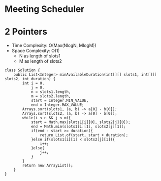# Meeting Scheduler

# 2 Pointers

- Time Complexity: O(Max(NlogN, MlogM))
- Space Complexity: O(1)
  - N as length of slots1
  - M as length of slots2

```
class Solution {
    public List<Integer> minAvailableDuration(int[][] slots1, int[][] slots2, int duration) {
        int i = 0,
            j = 0,
            n = slots1.length,
            m = slots2.length,
            start = Integer.MIN_VALUE,
            end = Integer.MAX_VALUE;
        Arrays.sort(slots1, (a, b) -> a[0] - b[0]);
        Arrays.sort(slots2, (a, b) -> a[0] - b[0]);
        while(i < n && j < m){
            start = Math.max(slots1[i][0], slots2[j][0]);
            end = Math.min(slots1[i][1], slots2[j][1]);
            if(end - start >= duration){
                return List.of(start, start + duration);
            }else if(slots1[i][1] < slots2[j][1]){
                i++;
            }else{
                j++;
            }
        }
        return new ArrayList();
    }
}
```
